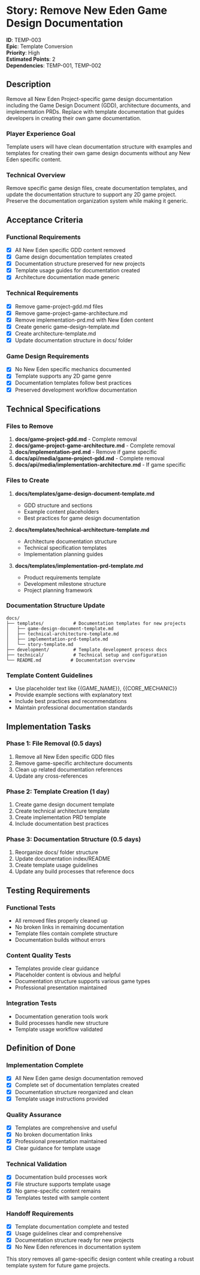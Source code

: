 # Story: Remove New Eden Game Design Documentation

**ID**: TEMP-003  
**Epic**: Template Conversion  
**Priority**: High  
**Estimated Points**: 2  
**Dependencies**: TEMP-001, TEMP-002

## Description

Remove all New Eden Project-specific game design documentation including the Game Design Document (GDD), architecture documents, and implementation PRDs. Replace with template documentation that guides developers in creating their own game documentation.

### Player Experience Goal

Template users will have clean documentation structure with examples and templates for creating their own game design documents without any New Eden specific content.

### Technical Overview

Remove specific game design files, create documentation templates, and update the documentation structure to support any 2D game project. Preserve the documentation organization system while making it generic.

## Acceptance Criteria

### Functional Requirements

- [x] All New Eden specific GDD content removed
- [x] Game design documentation templates created
- [x] Documentation structure preserved for new projects
- [x] Template usage guides for documentation created
- [x] Architecture documentation made generic

### Technical Requirements

- [x] Remove game-project-gdd.md files
- [x] Remove game-project-game-architecture.md
- [x] Remove implementation-prd.md with New Eden content
- [x] Create generic game-design-template.md
- [x] Create architecture-template.md
- [x] Update documentation structure in docs/ folder

### Game Design Requirements

- [x] No New Eden specific mechanics documented
- [x] Template supports any 2D game genre
- [x] Documentation templates follow best practices
- [x] Preserved development workflow documentation

## Technical Specifications

### Files to Remove

1. **docs/game-project-gdd.md** - Complete removal
2. **docs/game-project-game-architecture.md** - Complete removal
3. **docs/implementation-prd.md** - Remove if game specific
4. **docs/api/media/game-project-gdd.md** - Complete removal
5. **docs/api/media/implementation-architecture.md** - If game specific

### Files to Create

1. **docs/templates/game-design-document-template.md**
    - GDD structure and sections
    - Example content placeholders
    - Best practices for game design documentation

2. **docs/templates/technical-architecture-template.md**
    - Architecture documentation structure
    - Technical specification templates
    - Implementation planning guides

3. **docs/templates/implementation-prd-template.md**
    - Product requirements template
    - Development milestone structure
    - Project planning framework

### Documentation Structure Update

```
docs/
├── templates/           # Documentation templates for new projects
│   ├── game-design-document-template.md
│   ├── technical-architecture-template.md
│   ├── implementation-prd-template.md
│   └── story-template.md
├── development/         # Template development process docs
├── technical/           # Technical setup and configuration
└── README.md           # Documentation overview
```

### Template Content Guidelines

- Use placeholder text like {{GAME_NAME}}, {{CORE_MECHANIC}}
- Provide example sections with explanatory text
- Include best practices and recommendations
- Maintain professional documentation standards

## Implementation Tasks

### Phase 1: File Removal (0.5 days)

1. Remove all New Eden specific GDD files
2. Remove game-specific architecture documents
3. Clean up related documentation references
4. Update any cross-references

### Phase 2: Template Creation (1 day)

1. Create game design document template
2. Create technical architecture template
3. Create implementation PRD template
4. Include documentation best practices

### Phase 3: Documentation Structure (0.5 days)

1. Reorganize docs/ folder structure
2. Update documentation index/README
3. Create template usage guidelines
4. Update any build processes that reference docs

## Testing Requirements

### Functional Tests

- All removed files properly cleaned up
- No broken links in remaining documentation
- Template files contain complete structure
- Documentation builds without errors

### Content Quality Tests

- Templates provide clear guidance
- Placeholder content is obvious and helpful
- Documentation structure supports various game types
- Professional presentation maintained

### Integration Tests

- Documentation generation tools work
- Build processes handle new structure
- Template usage workflow validated

## Definition of Done

### Implementation Complete

- [x] All New Eden game design documentation removed
- [x] Complete set of documentation templates created
- [x] Documentation structure reorganized and clean
- [x] Template usage instructions provided

### Quality Assurance

- [x] Templates are comprehensive and useful
- [x] No broken documentation links
- [x] Professional presentation maintained
- [x] Clear guidance for template usage

### Technical Validation

- [x] Documentation build processes work
- [x] File structure supports template usage
- [x] No game-specific content remains
- [x] Templates tested with sample content

### Handoff Requirements

- [x] Template documentation complete and tested
- [x] Usage guidelines clear and comprehensive
- [x] Documentation structure ready for new projects
- [x] No New Eden references in documentation system

This story removes all game-specific design content while creating a robust template system for future game projects.
